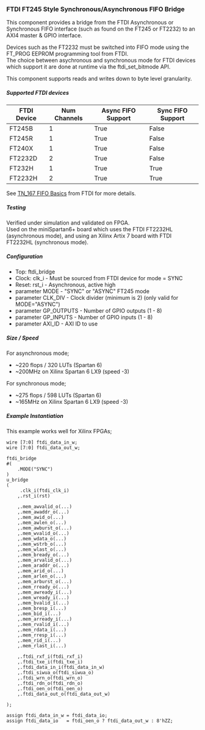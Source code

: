 ### FTDI FT245 Style Synchronous/Asynchronous FIFO Bridge

This component provides a bridge from the FTDI Asynchronous or Synchronous FIFO interface (such as found on the FT245 or FT2232) to an AXI4 master & GPIO interface.

Devices such as the FT2232 must be switched into FIFO mode using the FT_PROG EEPROM programming tool from FTDI.  
The choice between asychronous and synchronous mode for FTDI devices which support it are done at runtime via the ftdi_set_bitmode API.

This component supports reads and writes down to byte level granularity.

##### Supported FTDI devices

| FTDI Device | Num Channels | Async FIFO Support | Sync FIFO Support |
| ----------- | ------------ | ------------------ | ----------------- | 
| FT245B      |      1       |       True         |      False        |
| FT245R      |      1       |       True         |      False        |
| FT240X      |      1       |       True         |      False        |
| FT2232D     |      2       |       True         |      False        |
| FT232H      |      1       |       True         |      True         |
| FT2232H     |      2       |       True         |      True         |

See [TN_167 FIFO Basics](https://www.ftdichip.com/Support/Documents/TechnicalNotes/TN_167_FIFO_Basics.pdf) from FTDI for more details.

##### Testing

Verified under simulation and validated on FPGA.  
Used on the miniSpartan6+ board which uses the FTDI FT2232HL (asynchronous mode), and using an Xilinx Artix 7 board with FTDI FT2232HL (synchronous mode).

##### Configuration
* Top: ftdi_bridge
* Clock: clk_i - Must be sourced from FTDI device for mode = SYNC
* Reset: rst_i - Asynchronous, active high
* parameter MODE - "SYNC" or "ASYNC" FT245 mode
* parameter CLK_DIV - Clock divider (minimum is 2) (only valid for MODE="ASYNC")
* parameter GP_OUTPUTS - Number of GPIO outputs (1 - 8)
* parameter GP_INPUTS - Number of GPIO inputs (1 - 8)
* parameter AXI_ID - AXI ID to use

##### Size / Speed

For asynchronous mode;
* ~220 flops / 320 LUTs (Spartan 6)
* ~200MHz on Xilinx Spartan 6 LX9 (speed -3)

For synchronous mode;
* ~275 flops / 598 LUTs (Spartan 6)
* ~165MHz on Xilinx Spartan 6 LX9 (speed -3)

##### Example Instantiation

This example works well for Xilinx FPGAs;
```
wire [7:0] ftdi_data_in_w;
wire [7:0] ftdi_data_out_w;

ftdi_bridge
#(
	.MODE("SYNC")
)
u_bridge
(
     .clk_i(ftdi_clk_i)
    ,.rst_i(rst)

    ,.mem_awvalid_o(...)
    ,.mem_awaddr_o(...)
    ,.mem_awid_o(...)
    ,.mem_awlen_o(...)
    ,.mem_awburst_o(...)
    ,.mem_wvalid_o(...)
    ,.mem_wdata_o(...)
    ,.mem_wstrb_o(...)
    ,.mem_wlast_o(...)
    ,.mem_bready_o(...)
    ,.mem_arvalid_o(...)
    ,.mem_araddr_o(...)
    ,.mem_arid_o(...)
    ,.mem_arlen_o(...)
    ,.mem_arburst_o(...)
    ,.mem_rready_o(...)    
    ,.mem_awready_i(...)
    ,.mem_wready_i(...)
    ,.mem_bvalid_i(...)
    ,.mem_bresp_i(...)
    ,.mem_bid_i(...)
    ,.mem_arready_i(...)
    ,.mem_rvalid_i(...)
    ,.mem_rdata_i(...)
    ,.mem_rresp_i(...)
    ,.mem_rid_i(...)
    ,.mem_rlast_i(...)

    ,.ftdi_rxf_i(ftdi_rxf_i)
    ,.ftdi_txe_i(ftdi_txe_i)
    ,.ftdi_data_in_i(ftdi_data_in_w)
    ,.ftdi_siwua_o(ftdi_siwua_o)
    ,.ftdi_wrn_o(ftdi_wrn_o)
    ,.ftdi_rdn_o(ftdi_rdn_o)
    ,.ftdi_oen_o(ftdi_oen_o)
    ,.ftdi_data_out_o(ftdi_data_out_w)

);

assign ftdi_data_in_w = ftdi_data_io;
assign ftdi_data_io   = ftdi_oen_o ? ftdi_data_out_w : 8'hZZ;
```
